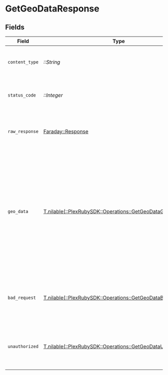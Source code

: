 # GetGeoDataResponse


## Fields

| Field                                                                                                                                                                                                                                                                                                                                          | Type                                                                                                                                                                                                                                                                                                                                           | Required                                                                                                                                                                                                                                                                                                                                       | Description                                                                                                                                                                                                                                                                                                                                    | Example                                                                                                                                                                                                                                                                                                                                        |
| ---------------------------------------------------------------------------------------------------------------------------------------------------------------------------------------------------------------------------------------------------------------------------------------------------------------------------------------------- | ---------------------------------------------------------------------------------------------------------------------------------------------------------------------------------------------------------------------------------------------------------------------------------------------------------------------------------------------- | ---------------------------------------------------------------------------------------------------------------------------------------------------------------------------------------------------------------------------------------------------------------------------------------------------------------------------------------------- | ---------------------------------------------------------------------------------------------------------------------------------------------------------------------------------------------------------------------------------------------------------------------------------------------------------------------------------------------- | ---------------------------------------------------------------------------------------------------------------------------------------------------------------------------------------------------------------------------------------------------------------------------------------------------------------------------------------------- |
| `content_type`                                                                                                                                                                                                                                                                                                                                 | *::String*                                                                                                                                                                                                                                                                                                                                     | :heavy_check_mark:                                                                                                                                                                                                                                                                                                                             | HTTP response content type for this operation                                                                                                                                                                                                                                                                                                  |                                                                                                                                                                                                                                                                                                                                                |
| `status_code`                                                                                                                                                                                                                                                                                                                                  | *::Integer*                                                                                                                                                                                                                                                                                                                                    | :heavy_check_mark:                                                                                                                                                                                                                                                                                                                             | HTTP response status code for this operation                                                                                                                                                                                                                                                                                                   |                                                                                                                                                                                                                                                                                                                                                |
| `raw_response`                                                                                                                                                                                                                                                                                                                                 | [Faraday::Response](https://www.rubydoc.info/gems/faraday/Faraday/Response)                                                                                                                                                                                                                                                                    | :heavy_check_mark:                                                                                                                                                                                                                                                                                                                             | Raw HTTP response; suitable for custom response parsing                                                                                                                                                                                                                                                                                        |                                                                                                                                                                                                                                                                                                                                                |
| `geo_data`                                                                                                                                                                                                                                                                                                                                     | [T.nilable(::PlexRubySDK::Operations::GetGeoDataGeoData)](../../models/operations/getgeodatageodata.md)                                                                                                                                                                                                                                        | :heavy_minus_sign:                                                                                                                                                                                                                                                                                                                             | Gets the geo location data of the user                                                                                                                                                                                                                                                                                                         | {<br/>"code": "VI",<br/>"continent_code": "NA",<br/>"country": "United States Virgin Islands",<br/>"city": "Amsterdam",<br/>"european_union_member": true,<br/>"time_zone": "America/St_Thomas",<br/>"postal_code": 802,<br/>"in_privacy_restricted_country": true,<br/>"in_privacy_restricted_region": true,<br/>"subdivisions": "Saint Thomas",<br/>"coordinates": "18.3381, -64.8941"<br/>} |
| `bad_request`                                                                                                                                                                                                                                                                                                                                  | [T.nilable(::PlexRubySDK::Operations::GetGeoDataBadRequest)](../../models/operations/getgeodatabadrequest.md)                                                                                                                                                                                                                                  | :heavy_minus_sign:                                                                                                                                                                                                                                                                                                                             | Bad Request - A parameter was not specified, or was specified incorrectly.                                                                                                                                                                                                                                                                     |                                                                                                                                                                                                                                                                                                                                                |
| `unauthorized`                                                                                                                                                                                                                                                                                                                                 | [T.nilable(::PlexRubySDK::Operations::GetGeoDataUnauthorized)](../../models/operations/getgeodataunauthorized.md)                                                                                                                                                                                                                              | :heavy_minus_sign:                                                                                                                                                                                                                                                                                                                             | Unauthorized - Returned if the X-Plex-Token is missing from the header or query.                                                                                                                                                                                                                                                               |                                                                                                                                                                                                                                                                                                                                                |